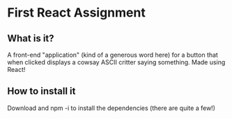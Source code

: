 # First React Assignment

## What is it?
A front-end "application" (kind of a generous word here) for a button that when clicked displays a cowsay ASCII critter saying something. Made using React!

## How to install it
Download and npm -i to install the dependencies (there are quite a few!)

